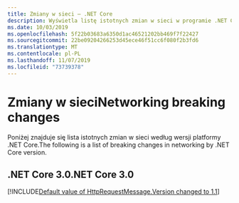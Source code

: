 ```yaml
---
title: Zmiany w sieci — .NET Core
description: Wyświetla listę istotnych zmian w sieci w programie .NET Core.
ms.date: 10/03/2019
ms.openlocfilehash: 5f22b03683a6350d1ac46521202bb469f7f22427
ms.sourcegitcommit: 22be09204266253d45ece46f51cc6f080f2b3fd6
ms.translationtype: MT
ms.contentlocale: pl-PL
ms.lasthandoff: 11/07/2019
ms.locfileid: "73739378"
---
```

# <a name="networking-breaking-changes"></a><span data-ttu-id="1b5ad-103">Zmiany w sieci</span><span class="sxs-lookup"><span data-stu-id="1b5ad-103">Networking breaking changes</span></span>

<span data-ttu-id="1b5ad-104">Poniżej znajduje się lista istotnych zmian w sieci według wersji platformy .NET Core.</span><span class="sxs-lookup"><span data-stu-id="1b5ad-104">The following is a list of breaking changes in networking by .NET Core version.</span></span>

## <a name="net-core-30"></a><span data-ttu-id="1b5ad-105">.NET Core 3.0</span><span class="sxs-lookup"><span data-stu-id="1b5ad-105">.NET Core 3.0</span></span>

[!INCLUDE[Default value of HttpRequestMessage.Version changed to 1.1](~/includes/core-changes/networking/httprequestmessage-version-change.md)]
